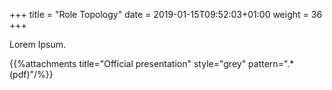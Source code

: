 +++
title = "Role Topology"
date =  2019-01-15T09:52:03+01:00
weight = 36
+++

Lorem Ipsum.

{{%attachments title="Official presentation" style="grey" pattern=".*(pdf)"/%}}
